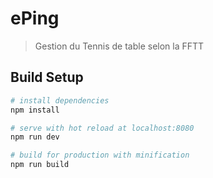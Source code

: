 # ePing

> Gestion du Tennis de table selon la FFTT

## Build Setup

``` bash
# install dependencies
npm install

# serve with hot reload at localhost:8080
npm run dev

# build for production with minification
npm run build
```

